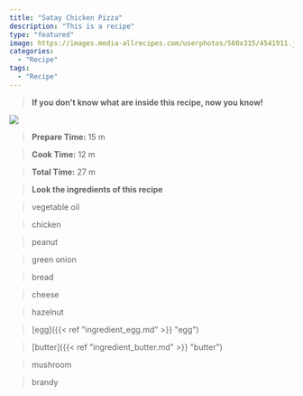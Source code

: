 ```yaml
---
title: "Satay Chicken Pizza"
description: "This is a recipe"
type: "featured"
image: https://images.media-allrecipes.com/userphotos/560x315/4541911.jpg
categories: 
  - "Recipe"
tags: 
  - "Recipe"
---
```



>**If you don't know what are inside this recipe, now you know!**

![](../images/Recipes-Banner.jpg)
> **Prepare Time:** 15 m


> **Cook Time:** 12 m


> **Total Time:** 27 m

> **Look the ingredients of this recipe**

> vegetable oil

> chicken

> peanut

> green onion

> bread

> cheese

> hazelnut

> [egg]({{< ref "ingredient_egg.md" >}} "egg")

> [butter]({{< ref "ingredient_butter.md" >}} "butter")

> mushroom

> brandy

